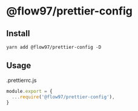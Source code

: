 # @flow97/prettier-config

## Install

```shell
yarn add @flow97/prettier-config -D
```

## Usage

.prettierrc.js

```javascript
module.export = {
  ...require('@flow97/prettier-config'),
}
```
